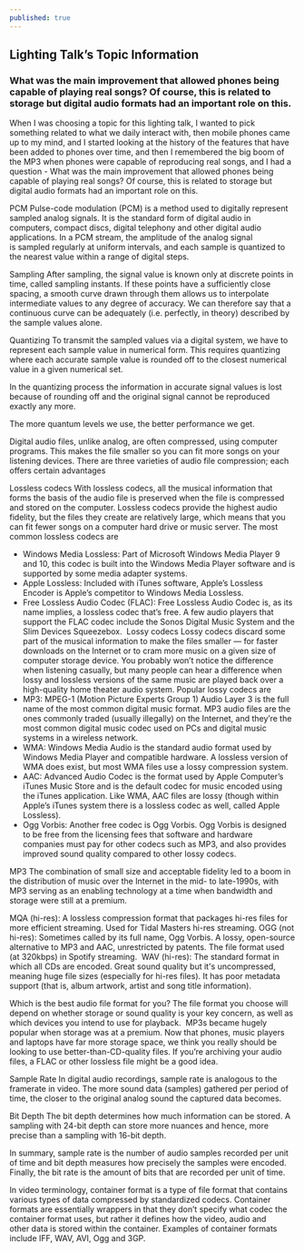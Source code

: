 ```yaml
---
published: true
---
```

## Lighting Talk’s Topic Information
### What was the main improvement that allowed phones being capable of playing real songs? Of course, this is related to storage but digital audio formats had an important role on this.

When I was choosing a topic for this lighting talk, I wanted to pick something related to what we daily interact with, then mobile phones came up to my mind, and I started looking at the history of the features that have been added to phones over time, and then I remembered the big boom of the MP3 when phones were capable of reproducing real songs, and I had a question - What was the main improvement that allowed phones being capable of playing real songs? Of course, this is related to storage but digital audio formats had an important role on this.

PCM
Pulse-code modulation (PCM) is a method used to digitally represent sampled analog signals. It is the standard form of digital audio in computers, compact discs, digital telephony and other digital audio applications. In a PCM stream, the amplitude of the analog signal is sampled regularly at uniform intervals, and each sample is quantized to the nearest value within a range of digital steps.

Sampling
After sampling, the signal value is known only at discrete points in time, called sampling instants. If these points have a sufficiently close spacing, a smooth curve drawn through them allows us to interpolate intermediate values to any degree of accuracy. We can therefore say that a continuous curve can be adequately (i.e. perfectly, in theory) described by the sample values alone.

Quantizing
To transmit the sampled values via a digital system, we have to represent each sample value in numerical form. This requires quantizing where each accurate sample value is rounded off to the closest numerical value in a given numerical set.

In the quantizing process the information in accurate signal values is lost because of rounding off and the original signal cannot be reproduced exactly any more.

The more quantum levels we use, the better performance we get.

Digital audio files, unlike analog, are often compressed, using computer programs. This makes the file smaller so you can fit more songs on your listening devices. There are three varieties of audio file compression; each offers certain advantages

Lossless codecs
With lossless codecs, all the musical information that forms the basis of the audio file is preserved when the file is compressed and stored on the computer. Lossless codecs provide the highest audio fidelity, but the files they create are relatively large, which means that you can fit fewer songs on a computer hard drive or music server.
The most common lossless codecs are
* Windows Media Lossless: Part of Microsoft Windows Media Player 9 and 10, this codec is built into the Windows Media Player software and is supported by some media adapter systems. 
* Apple Lossless: Included with iTunes software, Apple’s Lossless Encoder is Apple’s competitor to Windows Media Lossless. 
* Free Lossless Audio Codec (FLAC): Free Lossless Audio Codec is, as its name implies, a lossless codec that’s free. A few audio players that support the FLAC codec include the Sonos Digital Music System and the Slim Devices Squeezebox. 
Lossy codecs
Lossy codecs discard some part of the musical information to make the files smaller — for faster downloads on the Internet or to cram more music on a given size of computer storage device. You probably won’t notice the difference when listening casually, but many people can hear a difference when lossy and lossless versions of the same music are played back over a high-quality home theater audio system.
Popular lossy codecs are
* MP3: MPEG-1 (Motion Picture Experts Group 1) Audio Layer 3 is the full name of the most common digital music format. MP3 audio files are the ones commonly traded (usually illegally) on the Internet, and they’re the most common digital music codec used on PCs and digital music systems in a wireless network. 
* WMA: Windows Media Audio is the standard audio format used by Windows Media Player and compatible hardware. A lossless version of WMA does exist, but most WMA files use a lossy compression system. 
* AAC: Advanced Audio Codec is the format used by Apple Computer’s iTunes Music Store and is the default codec for music encoded using the iTunes application. Like WMA, AAC files are lossy (though within Apple’s iTunes system there is a lossless codec as well, called Apple Lossless). 
* Ogg Vorbis: Another free codec is Ogg Vorbis. Ogg Vorbis is designed to be free from the licensing fees that software and hardware companies must pay for other codecs such as MP3, and also provides improved sound quality compared to other lossy codecs.

MP3
The combination of small size and acceptable fidelity led to a boom in the distribution of music over the Internet in the mid- to late-1990s, with MP3 serving as an enabling technology at a time when bandwidth and storage were still at a premium.

MQA (hi-res): A lossless compression format that packages hi-res files for more efficient streaming. Used for Tidal Masters hi-res streaming.
OGG (not hi-res): Sometimes called by its full name, Ogg Vorbis. A lossy, open-source alternative to MP3 and AAC, unrestricted by patents. The file format used (at 320kbps) in Spotify streaming. 
WAV (hi-res): The standard format in which all CDs are encoded. Great sound quality but it's uncompressed, meaning huge file sizes (especially for hi-res files). It has poor metadata support (that is, album artwork, artist and song title information).


Which is the best audio file format for you?
The file format you choose will depend on whether storage or sound quality is your key concern, as well as which devices you intend to use for playback. 
MP3s became hugely popular when storage was at a premium. Now that phones, music players and laptops have far more storage space, we think you really should be looking to use better-than-CD-quality files.
If you’re archiving your audio files, a FLAC or other lossless file might be a good idea.

Sample Rate
In digital audio recordings, sample rate is analogous to the framerate in video. The more sound data (samples) gathered per period of time, the closer to the original analog sound the captured data becomes.

Bit Depth
The bit depth determines how much information can be stored. A sampling with 24-bit depth can store more nuances and hence, more precise than a sampling with 16-bit depth.

In summary, sample rate is the number of audio samples recorded per unit of time and bit depth measures how precisely the samples were encoded. Finally, the bit rate is the amount of bits that are recorded per unit of time.

In video terminology, container format is a type of file format that contains various types of data compressed by standardized codecs. Container formats are essentially wrappers in that they don’t specify what codec the container format uses, but rather it defines how the video, audio and other data is stored within the container. Examples of container formats include IFF, WAV, AVI, Ogg and 3GP.
